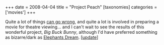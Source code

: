 +++
date = 2008-04-04
title = "Project Peach"
[taxonomies]
categories = ['movies']
+++

Quite a lot of things [can go wrong], and quite a lot is involved in
preparing a movie for theatre viewing... and I can't wait to see the
results of this wonderful project, *Big Buck Bunny*, although I'd have
preferred something as bizarre/dark as [Elephants Dream]. [[update]]

  [can go wrong]: http://www.bigbuckbunny.org/index.php/woosh-the-deadline-passed-or-how-everything-that-can-go-wrong-does/
  [Elephants Dream]: http://www.elephantsdream.org/
  [update]: @/project-peach-disappoints.md
